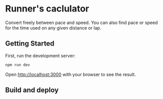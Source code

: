 # Runner's caclulator

Convert freely between pace and speed. You can also find pace or speed for the time used on any given distance or lap.

## Getting Started

First, run the development server:

```bash
npm run dev
```

Open [http://localhost:3000](http://localhost:3000) with your browser to see the result.

## Build and deploy

